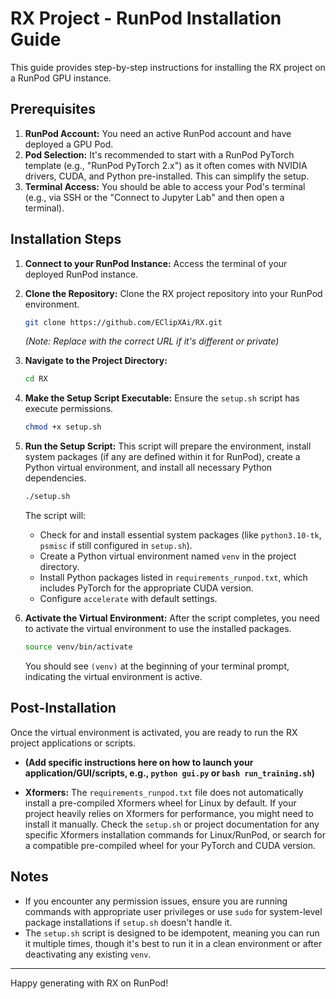# RX Project - RunPod Installation Guide

This guide provides step-by-step instructions for installing the RX project on a RunPod GPU instance.

## Prerequisites

1.  **RunPod Account:** You need an active RunPod account and have deployed a GPU Pod.
2.  **Pod Selection:** It's recommended to start with a RunPod PyTorch template (e.g., "RunPod PyTorch 2.x") as it often comes with NVIDIA drivers, CUDA, and Python pre-installed. This can simplify the setup.
3.  **Terminal Access:** You should be able to access your Pod's terminal (e.g., via SSH or the "Connect to Jupyter Lab" and then open a terminal).

## Installation Steps

1.  **Connect to your RunPod Instance:**
    Access the terminal of your deployed RunPod instance.

2.  **Clone the Repository:**
    Clone the RX project repository into your RunPod environment.
    ```bash
    git clone https://github.com/EClipXAi/RX.git
    ```
    *(Note: Replace with the correct URL if it's different or private)*

3.  **Navigate to the Project Directory:**
    ```bash
    cd RX
    ```

4.  **Make the Setup Script Executable:**
    Ensure the `setup.sh` script has execute permissions.
    ```bash
    chmod +x setup.sh
    ```

5.  **Run the Setup Script:**
    This script will prepare the environment, install system packages (if any are defined within it for RunPod), create a Python virtual environment, and install all necessary Python dependencies.
    ```bash
    ./setup.sh
    ```
    The script will:
    *   Check for and install essential system packages (like `python3.10-tk`, `psmisc` if still configured in `setup.sh`).
    *   Create a Python virtual environment named `venv` in the project directory.
    *   Install Python packages listed in `requirements_runpod.txt`, which includes PyTorch for the appropriate CUDA version.
    *   Configure `accelerate` with default settings.

6.  **Activate the Virtual Environment:**
    After the script completes, you need to activate the virtual environment to use the installed packages.
    ```bash
    source venv/bin/activate
    ```
    You should see `(venv)` at the beginning of your terminal prompt, indicating the virtual environment is active.

## Post-Installation

Once the virtual environment is activated, you are ready to run the RX project applications or scripts.

*   **(Add specific instructions here on how to launch your application/GUI/scripts, e.g., `python gui.py` or `bash run_training.sh`)**

*   **Xformers:** The `requirements_runpod.txt` file does not automatically install a pre-compiled Xformers wheel for Linux by default. If your project heavily relies on Xformers for performance, you might need to install it manually. Check the `setup.sh` or project documentation for any specific Xformers installation commands for Linux/RunPod, or search for a compatible pre-compiled wheel for your PyTorch and CUDA version.

## Notes

*   If you encounter any permission issues, ensure you are running commands with appropriate user privileges or use `sudo` for system-level package installations if `setup.sh` doesn't handle it.
*   The `setup.sh` script is designed to be idempotent, meaning you can run it multiple times, though it's best to run it in a clean environment or after deactivating any existing `venv`.

---

Happy generating with RX on RunPod!
